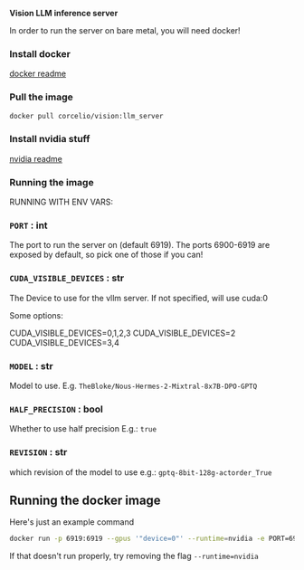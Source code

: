 **Vision LLM inference server**

In order to run the server on bare metal, you will need docker!

### Install docker
[docker readme](../docs/install_docker.md)

### Pull the image
```bash
docker pull corcelio/vision:llm_server
```

### Install nvidia stuff
[nvidia readme](../docs/install_nvidia_stuff.md)

### Running the image

RUNNING WITH ENV VARS:

### `PORT` : int 
The port to run the server on (default 6919). The ports 6900-6919 are exposed by default, so pick one of those if you can!

### `CUDA_VISIBLE_DEVICES` : str
The Device to use for the vllm server. If not specified, will use cuda:0

Some options:

CUDA_VISIBLE_DEVICES=0,1,2,3
CUDA_VISIBLE_DEVICES=2
CUDA_VISIBLE_DEVICES=3,4

### `MODEL` : str
Model to use. E.g. `TheBloke/Nous-Hermes-2-Mixtral-8x7B-DPO-GPTQ`

### `HALF_PRECISION` : bool
Whether to use half precision E.g.: `true`

### `REVISION` : str
which revision of the model to use e.g.: `gptq-8bit-128g-actorder_True`


## Running the docker image

Here's just an example command
```bash
docker run -p 6919:6919 --gpus '"device=0"' --runtime=nvidia -e PORT=6919 -e MODEL=TheBloke/Nous-Hermes-2-Mixtral-8x7B-DPO-GPTQ -e HALF_PRECISION=true -e REVISION=gptq-8bit-128g-actorder_True -e CUDA_VISIBLE_DEVICES=0 corcelio/vision:llm_server
```

If that doesn't run properly, try removing the flag
`--runtime=nvidia`

